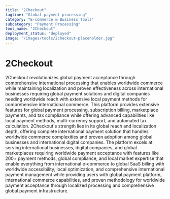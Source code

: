 ```yaml
---
title: "2Checkout"
tagline: "Global payment processing"
category: "E-commerce & Business Tools"
subcategory: "Payment Processing"
tool_name: "2Checkout"
deployment_status: "deployed"
image: "/images/tools/2checkout-placeholder.jpg"
---
```


# 2Checkout

2Checkout revolutionizes global payment acceptance through comprehensive international processing that enables worldwide commerce while maintaining localization and proven effectiveness across international businesses requiring global payment solutions and digital companies needing worldwide reach with extensive local payment methods for comprehensive international commerce. This platform provides extensive features for global payment processing, subscription billing, marketplace payments, and tax compliance while offering advanced capabilities like local payment methods, multi-currency support, and automated tax calculation. 2Checkout's strength lies in its global reach and localization depth, offering complete international payment solution that handles worldwide commerce complexities and proven adoption among global businesses and international digital companies. The platform excels at serving international businesses, digital companies, and global marketplaces requiring worldwide payment acceptance with features like 200+ payment methods, global compliance, and local market expertise that enable everything from international e-commerce to global SaaS billing with worldwide accessibility, local optimization, and comprehensive international payment management while providing users with global payment platform, international commerce capabilities, and proven methodology for worldwide payment acceptance through localized processing and comprehensive global payment infrastructure.